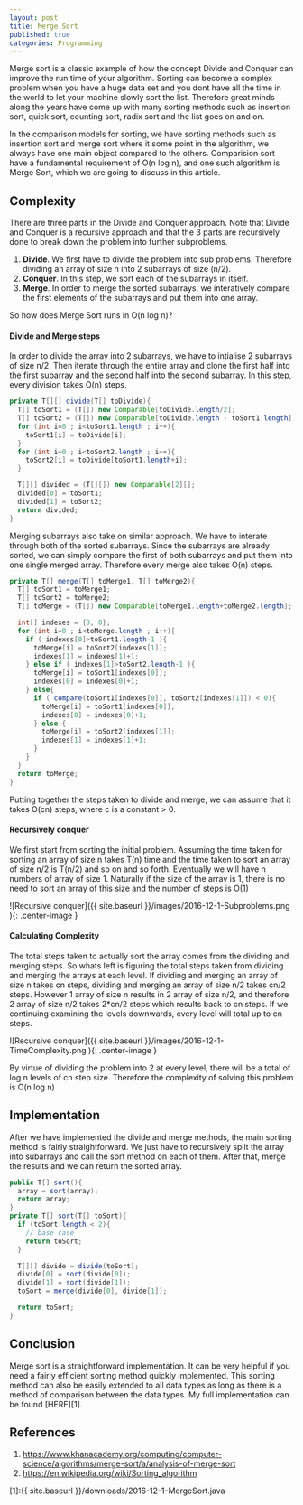 ```yaml
---
layout: post
title: Merge Sort
published: true
categories: Programming
---
```


Merge sort is a classic example of how the concept Divide and Conquer can improve the run time of your algorithm. Sorting can become a complex problem when you have a huge data set and you dont have all the time in the world to let your machine slowly sort the list. Therefore great minds along the years have come up with many sorting methods such as insertion sort, quick sort, counting sort, radix sort and the list goes on and on.

In the comparison models for sorting, we have sorting methods such as insertion sort and merge sort where it some point in the algorithm, we always have one main object compared to the others. Comparision sort have a fundamental requirement of O(n log n), and one such algorithm is Merge Sort, which we are going to discuss in this article.

## Complexity

There are three parts in the Divide and Conquer approach. Note that Divide and Conquer is a recursive approach and that the 3 parts are recursively done to break down the problem into further subproblems.

1. **Divide**. We first have to divide the problem into sub problems. Therefore dividing an array of size n into 2 subarrays of size (n/2).
2. **Conquer**. In this step, we sort each of the subarrays in itself.
3. **Merge**. In order to merge the sorted subarrays, we interatively compare the first elements of the subarrays and put them into one array.

So how does Merge Sort runs in O(n log n)?

#### Divide and Merge steps

In order to divide the array into 2 subarrays, we have to intialise 2 subarrays of size n/2. Then iterate through the entire array and clone the first half into the first subarray and the second half into the second subarray. In this step, every division takes O(n) steps.

```java
private T[][] divide(T[] toDivide){
  T[] toSort1 = (T[]) new Comparable[toDivide.length/2];
  T[] toSort2 = (T[]) new Comparable[toDivide.length - toSort1.length];
  for (int i=0 ; i<toSort1.length ; i++){
    toSort1[i] = toDivide[i];
  }
  for (int i=0 ; i<toSort2.length ; i++){
    toSort2[i] = toDivide[toSort1.length+i];
  }

  T[][] divided = (T[][]) new Comparable[2][];
  divided[0] = toSort1;
  divided[1] = toSort2;
  return divided;
}
```

Merging subarrays also take on similar approach. We have to interate through both of the sorted subarrays. Since the subarrays are already sorted, we can simply compare the first of both subarrays and put them into one single merged array. Therefore every merge also takes O(n) steps.

```java
private T[] merge(T[] toMerge1, T[] toMerge2){
  T[] toSort1 = toMerge1;
  T[] toSort2 = toMerge2;
  T[] toMerge = (T[]) new Comparable[toMerge1.length+toMerge2.length];

  int[] indexes = {0, 0};
  for (int i=0 ; i<toMerge.length ; i++){
    if ( indexes[0]>toSort1.length-1 ){
      toMerge[i] = toSort2[indexes[1]];
      indexes[1] = indexes[1]+1;
    } else if ( indexes[1]>toSort2.length-1 ){
      toMerge[i] = toSort1[indexes[0]];
      indexes[0] = indexes[0]+1;
    } else{
      if ( compare(toSort1[indexes[0]], toSort2[indexes[1]]) < 0){
        toMerge[i] = toSort1[indexes[0]];
        indexes[0] = indexes[0]+1;
      } else {
        toMerge[i] = toSort2[indexes[1]];
        indexes[1] = indexes[1]+1;
      }
    }
  }
  return toMerge;
}
```

Putting together the steps taken to divide and merge, we can assume that it takes O(cn) steps, where c is a constant > 0.

#### Recursively conquer

We first start from sorting the initial problem. Assuming the time taken for sorting an array of size n takes T(n) time and the time taken to sort an array of size n/2 is T(n/2) and so on and so forth. Eventually we will have n numbers of array of size 1. Naturally if the size of the array is 1, there is no need to sort an array of this size and the number of steps is O(1)

![Recursive conquer]({{ site.baseurl }}/images/2016-12-1-Subproblems.png ){: .center-image }

#### Calculating Complexity

The total steps taken to actually sort the array comes from the dividing and merging steps. So whats left is figuring the total steps taken from dividing and merging the arrays at each level. If dividing and merging an array of size n takes cn steps, dividing and merging an array of size n/2 takes cn/2 steps. However 1 array of size n results in 2 array of size n/2, and therefore 2 array of size n/2 takes 2*cn/2 steps which results back to cn steps. If we continuing examining the levels downwards, every level will total up to cn steps.

![Recursive conquer]({{ site.baseurl }}/images/2016-12-1-TimeComplexity.png ){: .center-image }

By virtue of dividing the problem into 2 at every level, there will be a total of log n levels of cn step size. Therefore the complexity of solving this problem is O(n log n)

## Implementation

After we have implemented the divide and merge methods, the main sorting method is fairly straightforward. We just have to recursively split the array into subarrays and call the sort method on each of them. After that, merge the results and we can return the sorted array.

```java
public T[] sort(){
  array = sort(array);
  return array;
}
private T[] sort(T[] toSort){
  if (toSort.length < 2){
    // base case
    return toSort;
  }

  T[][] divide = divide(toSort);
  divide[0] = sort(divide[0]);
  divide[1] = sort(divide[1]);
  toSort = merge(divide[0], divide[1]);

  return toSort;
}
```

## Conclusion

Merge sort is a straightforward implementation. It can be very helpful if you need a fairly efficient sorting method quickly implemented. This sorting method can also be easily extended to all data types as long as there is a method of comparison between the data types. My full implementation can be found [HERE][1].

## References

1. <https://www.khanacademy.org/computing/computer-science/algorithms/merge-sort/a/analysis-of-merge-sort>
2. <https://en.wikipedia.org/wiki/Sorting_algorithm>

[1]:{{ site.baseurl }}/downloads/2016-12-1-MergeSort.java


















